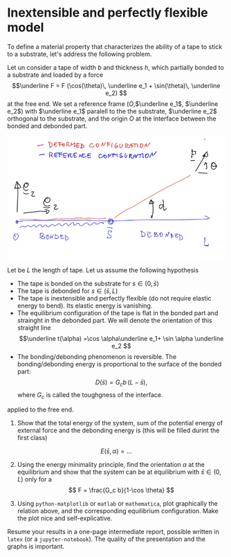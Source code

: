 # Inextensible and perfectly flexible model

To define a material property that characterizes the ability of a tape to stick to a substrate, let's address the following problem.

Let un consider a tape of width $b$ and thickness $h$, which partially bonded to a substrate and loaded by a force 
$$\underline F = F  (\cos(\theta)\, \underline e_1 + \sin(\theta)\, \underline e_2) $$
at the free end. We set a reference frame ($O$,$\underline e_1$, $\underline e_2$) with $\underline e_1$ paralell to the the substrate, $\underline e_2$ orthogonal to the substrate, and  the origin $O$ at the interface between the bonded and debonded part. 

![Inextensible string model](./figures/string.png)

Let be $L$ the length of tape. Let us assume the following hypothesis
* The tape is bonded on the substrate for $s\in(0,\bar s)$
* The tape is debonded for  $s\in(\bar s,L)$
* The tape is inextensible and perfectly flexible  (do not require elastic energy to bend). Its elastic energy is vanishing.
* The equilibrium configuration of the tape is flat in the bonded  part and strainght in the debonded part. We  will denote the orientation of this straight line
$$\underline t(\alpha) =\cos \alpha\underline e_1+ \sin \alpha  \underline e_2 $$ 
* The bonding/debonding phenomenon is reversible. The bonding/debonding energy is proportional to the surface of the bonded part: 
$$D(\bar s) = G_c b \,(L-\bar s),$$
where $G_c$ is called the toughgness of the interface.

applied to the free end.

1. Show that the total energy of the system, sum of the potential energy of external force and the debonding energy is (this will be filled durint the first class)
 

$$E(\bar s, \alpha) = \ldots $$

2. Using the energy minimality principle, find the orientation $\alpha$ at the equilibrium and show that the system can be at equilibrium with $\bar s \in (0,L)$ only for a
$$ F  = \frac{G_c b}{1-\cos \theta} $$

3. Using `python-matplotlib` or `matlab` or `mathematica`, plot graphically the relation above, and the corresponding equilibrium configuration. Make the plot nice and self-explicative. 

Resume your results in a one-page intermediate report,  possible written in `latex` (or a `jupyter-notebook`). The quality of the presentation and the graphs is important.